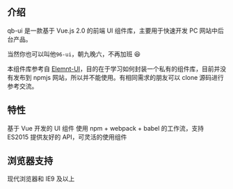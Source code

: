 ## 介绍

qb-ui 是一款基于 Vue.js 2.0 的前端 UI 组件库，主要用于快速开发 PC 网站中后台产品。

当然你也可以叫他`96-ui`，朝九晚六，不再加班 😆

本组件库参考自 [Elemnt-UI](https://github.com/ElemeFE/element)，目的在于学习如何封装一个私有的组件库，目前并没有发布到 npmjs 网站，所以并不能使用。有相同需求的朋友可以 clone 源码进行参考交流。

## 特性

基于 Vue 开发的 UI 组件
使用 npm + webpack + babel 的工作流，支持 ES2015
提供友好的 API，可灵活的使用组件

## 浏览器支持

现代浏览器和 IE9 及以上
